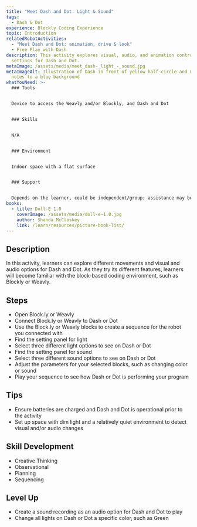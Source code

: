 ```yaml
---
title: "Meet Dash and Dot: Light & Sound"
tags:
  - Dash & Dot
experience: Blockly Coding Experience
topic: Introduction
relatedRobotActivities:
  - "Meet Dash and Dot: animation, drive & look"
  - Free Play with Dash
description: This activity explores visual, audio, and animation control
  settings for Dash and Dot.
metaImage: /assets/media/meet_dash-_light_-_sound.jpg
metaImageAlt: Illustration of Dash in front of yellow half-circle and musical
  notes to a blue background
whatYouNeed: >-
  ### Tools


  Device to access the Weavly and/or Blockly, and Dash and Dot


  ### Skills


  N/A


  ### Environment


  Indoor space with a flat surface


  ### Support


  Depends on the learner, could be independent/group; assistance may be required to guide or facilitate
books:
  - title: Doll-E 1.0
    coverImage: /assets/media/doll-e-1.0.jpg
    author: Shanda McCloskey
    link: /learn/resources/picture-book-list/
---
```

## Description

In this activity, learners can explore different movements and visual and audio options for Dash and Dot. As they try its different features, learners will become familiar with the block-based coding environment, such as Blockly or Weavly.

## Steps

* Open Block.ly or Weavly
* Connect Block.ly or Weavly to Dash or Dot
* Use the Block.ly or Weavly blocks to create a sequence for the robot you connected with
* Find the setting panel for light
* Select three different light options to see on Dash or Dot
* Find the setting panel for sound
* Select three different sound options to see on Dash or Dot
* Adjust the parameters for your selected blocks, such as changing color or sound
* Play your sequence to see how Dash or Dot is performing your program

## Tips

* Ensure batteries are charged and Dash and Dot is operational prior to the activity
* Set up space with dim light and a relatively quiet environment to detect visual and/or audio changes

## Skill Development

* Creative Thinking
* Observational
* Planning 
* Sequencing

## Level Up

* Create a sound recording as an audio option for Dash and Dot to play
* Change all lights on Dash or Dot a specific color, such as Green